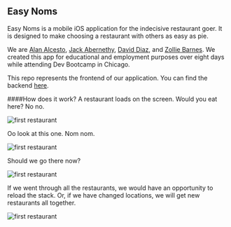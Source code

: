 ## Easy Noms

Easy Noms is a mobile iOS application for the indecisive restaurant goer. It is designed to make choosing a restaurant with others as easy as pie.

We are [Alan Alcesto](https://www.linkedin.com/in/aalcesto), [Jack Abernethy](https://www.linkedin.com/in/jack-abernethy-ab257b9b), [David Diaz](https://www.linkedin.com/in/david-diaz-4308ba100), and [Zollie Barnes](https://www.linkedin.com/in/zolliebarnes). We created this app for educational and employment purposes over eight days while attending Dev Bootcamp in Chicago.

This repo represents the frontend of our application. You can find the backend [here](https://github.com/ddiaz914/easynoms).

####How does it work?
A restaurant loads on the screen. Would you eat here? No no.

![first restaurant](https://github.com/zoltron2001/easy_noms/blob/master/imgs/2.png)

Oo look at this one. Nom nom.

![first restaurant](https://github.com/zoltron2001/easy_noms/blob/master/imgs/3.png)

Should we go there now?

![first restaurant](https://github.com/zoltron2001/easy_noms/blob/master/imgs/4.png)

If we went through all the restaurants, we would have an opportunity to reload the stack. Or, if we have changed locations, we will get new restaurants all together.

![first restaurant](https://github.com/zoltron2001/easy_noms/blob/master/imgs/5.png)
